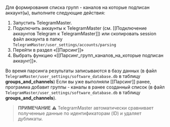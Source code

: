 Для формирования списка групп - каналов на которые подписан аккаунт(ы), выполните следующие действия:

1. Запустить TelegramMaster.
2. Подключить аккаунты к TelegramMaster (см. [[Подключение аккаунтов Telegram к TelegramMaster]]) или скопировать session файл аккаунта в папку `TelegramMaster/user_settings/accounts/parsing`
3. Перейти в раздел «[[Парсинг]]»
4. Выбрать функцию «[[Парсинг_групп_каналов_на_которые подписан аккаунт]]».

Во время парсинга результаты записываются в базу данных (в файл `TelegramMaster/user_settings/software_database.db` в таблицу **groups_and_channels**)
Если вы уже выполняли [[Парсинг]] ранее, программа добавит группы - каналы в ранее созданный список (в файл `TelegramMaster/user_settings/software_database.db` в таблицу **groups_and_channels**).

> **ПРИМЕЧАНИЕ**
> ⚠️ TelegramMaster автоматически сравнивает полученные данные по идентификаторам (ID) и удаляет дубликаты. 

